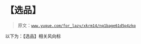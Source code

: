# 【选品】

> 原文：[`www.yuque.com/for_lazy/xkrm14/nq1bage61d5p4zkq`](https://www.yuque.com/for_lazy/xkrm14/nq1bage61d5p4zkq)



以下为：【选品】相关风向标 




